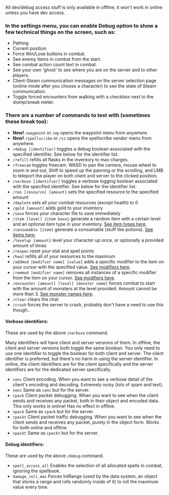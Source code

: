 All dev/debug access stuff is only available in offline, it won't work in online unless you have dev access.

### In the settings menu, you can enable Debug option to show a few technical things on the screen, such as:
- Pathing
- Current position
- Force Win/Lose buttons in combat.
- See enemy items in combat from the start.
- See combat action count text in combat.
- See your own 'ghost' to see where you are on the server and to other players.
- Client-Steam communication messages on the server selection page (online mode after you choose a character) to see the state of Steam communication.
- Toggle forced encounters from walking with a checkbox next to the stomp/sneak meter.

### There are a number of commands to test with (sometimes these break too):
- **New!** `/waypoint` or `/wp` opens the waypoint menu from anywhere.
- **New!** `/spellscribe` or `/ss` opens the spellscribe vendor menu from anywhere.
- `/debug [identifier]` toggles a debug boolean associated with the specified identifier. See below for the identifier list.
- `/refill` refills all flasks in the inventory to max charges.
- `/freecam` toggles freecam. WASD to pan the camera, mouse wheel to zoom in and out, Shift to speed up the panning or the scrolling, and LMB to teleport the player on both client and server to the clicked position.
- `/verbose [identifier]` toggles a verbose logging boolean associated with the specified identifier. See below for the identifier list.
- `/res [resource] [amount]` sets the specified resource to the specified amount 
- `/deplete` sets all your combat resources (except health) to 0
- `/gold [amount]` adds gold to your inventory
- `/save` forces your character file to save immediately
- `/item [level] {item base}` generate a random item with a certain level and an optional item type in your inventory. [See item types here](https://docs.google.com/spreadsheets/d/1kxMXg6sl3DrCN6KrCxsOHNGNPFgZGQDFeIrTebnGlh8/edit?pli=1&gid=464949103#gid=464949103).
- `/consumable [item]` generate a consumable (stuff like potions). [See items here](https://docs.google.com/spreadsheets/d/1kxMXg6sl3DrCN6KrCxsOHNGNPFgZGQDFeIrTebnGlh8/edit?pli=1&gid=273484415#gid=273484415).
- `/levelup {amount}` level your character up once, or optionally a provided amount of times
- `/respec` reset your stat and spell points
- `/heal` refills all of your resources to the maximum
- `/addmod [modifier name] [value]` adds a specific modifier to the item on your cursor with the specified value. [See modifiers here](https://docs.google.com/spreadsheets/d/1kxMXg6sl3DrCN6KrCxsOHNGNPFgZGQDFeIrTebnGlh8/edit?pli=1&gid=1961885428#gid=1961885428).
- `/remmod [modifier name]` removes all instances of a specific modifier from the item on your cursor. [See modifiers here](https://docs.google.com/spreadsheets/d/1kxMXg6sl3DrCN6KrCxsOHNGNPFgZGQDFeIrTebnGlh8/edit?pli=1&gid=1961885428#gid=1961885428).
- `/encounter [amount] [level] [monster name]` forces combat to start with the amount of monsters at the level provided. Amount cannot be more than 3. [See monster names here](https://docs.google.com/spreadsheets/d/1kxMXg6sl3DrCN6KrCxsOHNGNPFgZGQDFeIrTebnGlh8/edit?pli=1&gid=1482007302#gid=1482007302).
- `/clear` clears the chat
- `/crash` forces the server to crash, probably don't have a need to use this though..

#### Verbose identifiers:

These are used by the above `/verbose` command.

Many identifiers will have client and server versions of them. In offline, the client and server versions both toggle the same boolean. You only need to use one identifier to toggle the boolean for both client and server. The client identifier is preferred, but there's no harm in using the server identifier. In online, the client identifiers are for the client specifically and the server identifiers are for the dedicated server specifically.

- `cenc` Client encoding. When you want to see a verbose detail of the client's encoding and decoding. Extremely noisy (lots of spam and text).
- `senc` Same as `cenc` but for the server.
- `cpack` Client packet debugging. When you want to see when the client sends and receives any packet, both in their object and encoded data. This only works in online! Has no effect in offline.
- `spack` Same as `cpack` but for the server.
- `cpackt` Client packet traffic debugging. When you want to see when the client sends and receives any packet, purely in the object form. Works for both online and offline.
- `spackt` Same as `cpackt` but for the server.

#### Debug identifiers:

These are used by the above `/debug` command.

- `spell_access_all` Enables the selection of all allocated spells in combat, ignoring the spellbook.
- `damage_roll_max` Forces IntRange (used by the data system, an object that stores a range and rolls randomly inside of it) to roll the maximum value every time.
